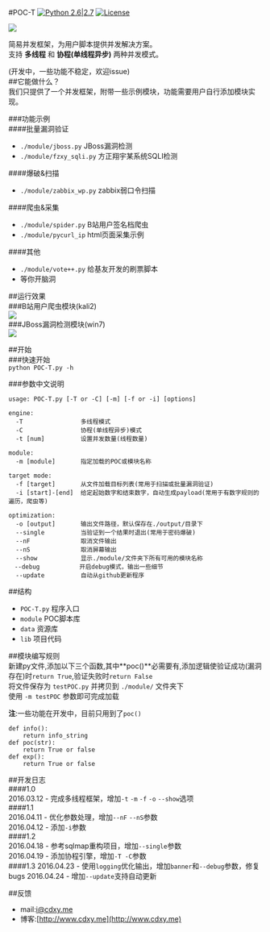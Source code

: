 #POC-T 
[![Python 2.6|2.7](https://img.shields.io/badge/python-2.6|2.7-yellow.svg)](https://www.python.org/) [![License](https://img.shields.io/badge/license-GPLv2-red.svg)](https://raw.githubusercontent.com/sqlmapproject/sqlmap/master/doc/COPYING)  
  
![](http://www.cdxy.me/wp-content/uploads/2016/04/2016-04-23-180429屏幕截图.png)  
  
简易并发框架，为用户脚本提供并发解决方案。  
支持 **多线程** 和 **协程(单线程异步)** 两种并发模式。
  
(开发中，一些功能不稳定，欢迎issue)  
##它能做什么？  
我们只提供了一个并发框架，附带一些示例模块，功能需要用户自行添加模块实现。   
  
###功能示例  
####批量漏洞验证  
 - `./module/jboss.py` JBoss漏洞检测  
 - `./module/fzxy_sqli.py` 方正翔宇某系统SQLI检测  
  
####爆破&扫描  
 - `./module/zabbix_wp.py` zabbix弱口令扫描  
  
####爬虫&采集  
 - `./module/spider.py` B站用户签名档爬虫  
 - `./module/pycurl_ip` html页面采集示例  
  
####其他  
 - `./module/vote++.py` 给基友开发的刷票脚本  
 - 等你开脑洞  
  
  
##运行效果  
###B站用户爬虫模块(kali2)  
![](http://www.cdxy.me/wp-content/uploads/2016/04/2016-04-15-102129屏幕截图.png)  
###JBoss漏洞检测模块(win7)  
![](http://www.cdxy.me/wp-content/uploads/2016/04/微信截图_20160419213553.png)  
  
##开始  
###快速开始  
`python POC-T.py -h`  
  
###参数中文说明  
```
usage: POC-T.py [-T or -C] [-m] [-f or -i] [options]
  
engine:
  -T                多线程模式
  -C                协程(单线程异步)模式
  -t [num]          设置并发数量(线程数量)
  
module:
  -m [module]       指定加载的POC或模块名称

target mode:
  -f [target]       从文件加载目标列表(常用于扫描或批量漏洞验证)
  -i [start]-[end]  给定起始数字和结束数字，自动生成payload(常用于有数字规则的遍历，爬虫等)

optimization:
  -o [output]       输出文件路径，默认保存在./output/目录下
  --single          当验证到一个结果时退出(常用于密码爆破)
  --nF              取消文件输出
  --nS              取消屏幕输出
  --show            显示./module/文件夹下所有可用的模块名称
　--debug           开启debug模式，输出一些细节
  --update          自动从github更新程序
```  
  
##结构  
 - `POC-T.py` 程序入口  
 - `module` POC脚本库  
 - `data` 资源库  
 - `lib` 项目代码  
  
##模块编写规则  
新建py文件,添加以下三个函数,其中**poc()**必需要有,添加逻辑使验证成功(漏洞存在)时`return True`,验证失败时`return False`    
将文件保存为 `testPOC.py` 并拷贝到 `./module/` 文件夹下  
使用 `-m testPOC` 参数即可完成加载  
  
**注**:一些功能在开发中，目前只用到了`poc()`  
  
```
def info():
    return info_string
def poc(str):
    return True or false
def exp():
    return True or false
```  

##开发日志  
####1.0  
2016.03.12 - 完成多线程框架，增加`-t` `-m` `-f` `-o` `--show`选项  
####1.1  
2016.04.11 - 优化参数处理，增加`--nF` `--nS`参数  
2016.04.12 - 添加`-i`参数  
####1.2  
2016.04.18 - 参考sqlmap重构项目，增加`--single`参数  
2016.04.19 - 添加协程引擎，增加`-T -C`参数    
####1.3
2016.04.23 - 使用`logging`优化输出，增加`banner`和`--debug`参数，修复bugs
2016.04.24 - 增加`--update`支持自动更新  
  
##反馈  
 - mail:i@cdxy.me  
 - 博客:[http://www.cdxy.me](http://www.cdxy.me)  
  
